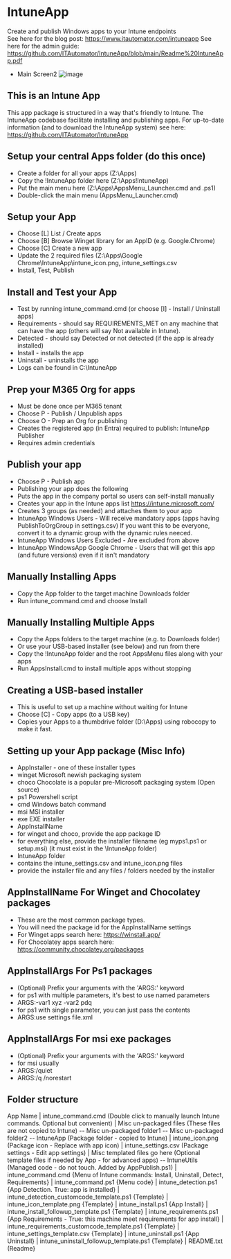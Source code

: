 # IntuneApp
Create and publish Windows apps to your Intune endpoints  
See here for the blog post: https://www.itautomator.com/intuneapp
See here for the admin guide: https://github.com/ITAutomator/IntuneApp/blob/main/Readme%20IntuneApp.pdf 

- Main Screen2
![image](https://github.com/user-attachments/assets/a5307e75-4a19-424a-8bfe-4f68f78d4d72)

This is an Intune App
-------------------------------
This app package is structured in a way that's friendly to Intune.
The IntuneApp codebase facilitate installing and publishing apps.
For up-to-date information (and to download the IntuneApp system) see here: https://github.com/ITAutomator/IntuneApp

Setup your central Apps folder (do this once)
-------------------------------
- Create a folder for all your apps                     (Z:\Apps)
- Copy the !IntuneApp folder here                       (Z:\Apps\!IntuneApp)
- Put the main menu here                                (Z:\Apps\AppsMenu_Launcher.cmd and .ps1) 
- Double-click the main menu (AppsMenu_Launcher.cmd)

Setup your App
-------------------------------
- Choose [L] List / Create apps
- Choose [B] Browse Winget library for an AppID (e.g. Google.Chrome)
- Choose [C] Create a new app
- Update the 2 required files (Z:\Apps\Google Chrome\IntuneApp\intune_icon.png, intune_settings.csv
- Install, Test, Publish
   
Install and Test your App
--------------------------------
- Test by running intune_command.cmd (or choose [I] - Install / Uninstall apps)
- Requirements - should say REQUIREMENTS_MET on any machine that can have the app (others will say Not available in Intune).
- Detected - should say Detected or not detected (if the app is already installed)
- Install - installs the app
- Uninstall - uninstalls the app
- Logs can be found in C:\IntuneApp

Prep your M365 Org for apps
--------------------------------
- Must be done once per M365 tenant
- Choose P - Publish / Unpublish apps
- Choose O - Prep an Org for publishing
- Creates the registered app (in Entra) required to publish: IntuneApp Publisher
-   Requires admin credentials

Publish your app
--------------------------------
- Choose P - Publish app
- Publishing your app does the following
-   Puts the app in the company portal so users can self-install manually
-   Creates your app in the Intune apps list https://intune.microsoft.com/
-   Creates 3 groups (as needed) and attaches them to your app
-   IntuneApp Windows Users - Will receive mandatory apps (apps having PublishToOrgGroup in settings.csv)  If you want this to be everyone, convert it to a dynamic group with the dynamic rules neeced.
-   IntuneApp Windows Users Excluded - Are excluded from above
-   IntuneApp WindowsApp Google Chrome - Users that will get this app (and future versions) even if it isn't mandatory

Manually Installing Apps
--------------------------------
- Copy the App folder to the target machine Downloads folder
- Run intune_command.cmd and choose Install

Manually Installing Multiple Apps
--------------------------------
- Copy the Apps folders to the target machine (e.g. to Downloads folder)
- Or use your USB-based installer (see below) and run from there
- Copy the !IntuneApp folder and the root AppsMenu files along with your apps
- Run AppsInstall.cmd to install multiple apps without stopping

Creating a USB-based installer
--------------------------------
- This is useful to set up a machine without waiting for Intune
- Choose [C] - Copy apps (to a USB key)
- Copies your Apps to a thumbdrive folder (D:\Apps) using robocopy to make it fast.

Setting up your App package (Misc Info)
-------------------------------
- AppInstaller - one of these installer types
-   winget   Microsoft newish packaging system
-   choco    Chocolate is a popular pre-Microsoft packaging system (Open source)
-   ps1      Powershell script
-   cmd      Windows batch command
-   msi      MSI installer
-   exe      EXE installer
- AppInstallName
-   for winget and choco, provide the app package ID
-   for everything else, provide the installer filename (eg myps1.ps1 or setup.msi) (it must exist in the \IntuneApp folder)
- IntuneApp folder
-   contains the intune_settings.csv and intune_icon.png files
-   provide the installer file and any files / folders needed by the installer

AppInstallName For Winget and Chocolatey packages
-------------------------------
- These are the most common package types.
- You will need the package id for the AppInstallName settings
- For Winget apps search here: https://winstall.app/
- For Chocolatey apps search here: https://community.chocolatey.org/packages

AppInstallArgs For Ps1 packages
-------------------------------
- (Optional) Prefix your arguments with the 'ARGS:' keyword
- for ps1 with multiple parameters, it's best to use named parameters
- ARGS:-var1 xyz -var2 pdq
- for ps1 with single parameter, you can just pass the contents
- ARGS:use settings file.xml

AppInstallArgs For msi exe packages
-------------------------------
- (Optional) Prefix your arguments with the 'ARGS:' keyword
- for msi usually 
- ARGS:/quiet
- ARGS:/q /norestart

Folder structure
---------------------
App Name
| intune_command.cmd                                   (Double click to manually launch Intune commands. Optional but convenient)
| Misc un-packaged files                               (These files are not copied to Intune)
\-- Misc un-packaged folder1
\-- Misc un-packaged folder2
\-- IntuneApp                                          (Package folder - copied to Intune)
    | intune_icon.png                                  (Package icon - Replace with app icon)
    | intune_settings.csv                              (Package settings - Edit app settings)
	| Misc templated files go here                     (Optional template files if needed by App - for advanced apps)
    \-- IntuneUtils                                    (Managed code - do not touch. Added by AppPublish.ps1)
        | intune_command.cmd                           {Menu of Intune commands: Install, Uninstall, Detect, Requirements}
        | intune_command.ps1                           {Menu code}
        | intune_detection.ps1                         {App Detection. True: app is installed}
        | intune_detection_customcode_template.ps1     {Template}
        | intune_icon_template.png                     {Template}
        | intune_install.ps1                           {App Install}
        | intune_install_followup_template.ps1         {Template}
        | intune_requirements.ps1                      {App Requirements - True: this machine meet requirements for app install}
        | intune_requirements_customcode_template.ps1  {Template}
        | intune_settings_template.csv                 {Template}
        | intune_uninstall.ps1                         {App Uninstall}
        | intune_uninstall_followup_template.ps1       {Template}
        | README.txt                                   (Readme}

